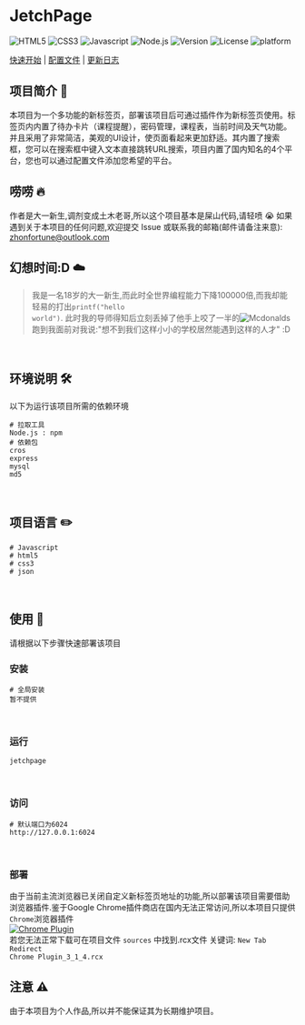 # JetchPage
![HTML5](https://img.shields.io/badge/HTML-400000?logo=html5) ![CSS3](https://img.shields.io/badge/CSS3-5AF06E?logo=css3&color) ![Javascript](https://img.shields.io/badge/Javascript-F8A035?logo=Javascript) ![Node.js](https://img.shields.io/badge/Node.js-15E1AE?logo=Node.js) ![Version](https://img.shields.io/github/package-json/v/ZhonFortune/JetchPage) ![License](https://img.shields.io/github/license/ZhonFortune/JetchPage) ![platform](https://img.shields.io/badge/Platform-Desktop-01D7E2)
<br>

[快速开始](#quickStart) | [配置文件](./lib/docs/config.md) | [更新日志](./lib/docs/update.md) 
<br>

## 项目简介 :page_with_curl:

本项目为一个多功能的新标签页，部署该项目后可通过插件作为新标签页使用。标签页内内置了待办卡片（课程提醒），密码管理，课程表，当前时间及天气功能。并且采用了非常简洁，美观的UI设计，使页面看起来更加舒适。其内置了搜索框，您可以在搜索框中键入文本直接跳转URL搜索，项目内置了国内知名的4个平台，您也可以通过配置文件添加您希望的平台。
<br>

## 唠唠 :fire:
作者是大一新生,调剂变成土木老哥,所以这个项目基本是屎山代码,请轻喷 :sob:
如果遇到关于本项目的任何问题,欢迎提交 Issue 或联系我的邮箱(邮件请备注来意): zhonfortune@outlook.com 
<br>

## 幻想时间:D :cloud:
> 我是一名18岁的大一新生,而此时全世界编程能力下降100000倍,而我却能轻易的打出<code>printf("hello world")</code>. 此时我的导师得知后立刻丢掉了他手上咬了一半的![Mcdonalds](https://img.shields.io/badge/McDonalds-E20101?logo=McDonalds)跑到我面前对我说:"想不到我们这样小小的学校居然能遇到这样的人才" :D

<br>

## 环境说明 :hammer_and_wrench:
以下为运行该项目所需的依赖环境
```shell
# 拉取工具
Node.js : npm
# 依赖包
cros
express
mysql
md5
```
<br>

## 项目语言 :pencil2:
```shell
# Javascript
# html5
# css3
# json
```
<br>

## 使用<a id="quickStart"></a> :link:
请根据以下步骤快速部署该项目

### 安装
```shell
# 全局安装
暂不提供
```
<br>

### 运行
```shell
jetchpage
```
<br>

### 访问
```shell
# 默认端口为6024
http://127.0.0.1:6024
```
<br>

### 部署
由于当前主流浏览器已关闭自定义新标签页地址的功能,所以部署该项目需要借助浏览器插件.鉴于Google Chrome插件商店在国内无法正常访问,所以本项目只提供<code>Chrome</code>浏览器插件
<br>
<a href ="./lib/New%20Tab%20Redirect%20Chrome%20Plugin_3_1_4.crx" download="./lib/New%20Tab%20Redirect%20Chrome%20Plugin_3_1_4.crx">![Chrome Plugin](https://img.shields.io/badge/点此下载-4286F3?logo=google-chrome&logoColor=white)</a>
<br>
若您无法正常下载可在项目文件 <code>sources</code> 中找到.rcx文件
关键词: <code>New Tab Redirect Chrome Plugin_3_1_4.rcx</code>
<br>

## 注意 :warning:
由于本项目为个人作品,所以并不能保证其为长期维护项目。
<br>